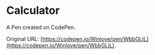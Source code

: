 # Calculator 

A Pen created on CodePen.

Original URL: [https://codepen.io/Winlove/pen/WbbGLjL](https://codepen.io/Winlove/pen/WbbGLjL).

